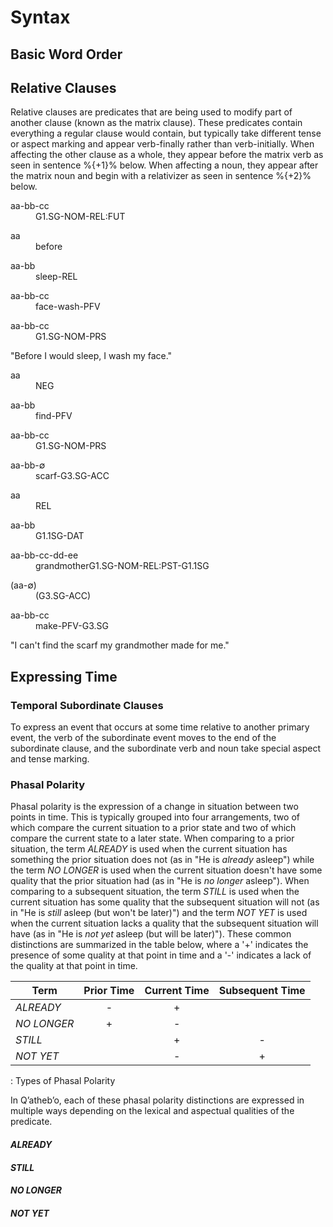 # Syntax

## Basic Word Order

## Relative Clauses

Relative clauses are predicates that are being used to modify part of another clause (known as the matrix clause).  These predicates contain everything a regular clause would contain, but typically take different tense or aspect marking and appear verb-finally rather than verb-initially.  When affecting the other clause as a whole, they appear before the matrix verb as seen in sentence %{+1}% below.  When affecting a noun, they appear after the matrix noun and begin with a relativizer as seen in sentence %{+2}% below.

<div class="gloss">
<p class="number"></p>
<div class="interlinear">
<dl> <dt>aa-bb-cc</dt> <dd><abbr>G1.SG-NOM-REL:FUT</abbr></dd> </dl>
<dl> <dt>aa</dt> <dd>before</dd> </dl>
<dl> <dt>aa-bb</dt> <dd>sleep<abbr>-REL</abbr></dd> </dl>
<dl> <dt>aa-bb-cc</dt> <dd>face-wash<abbr>-PFV</abbr></dd> </dl>
<dl> <dt>aa-bb-cc</dt> <dd><abbr>G1.SG-NOM-PRS</abbr></dd> </dl>
</div>
<p class="freetranslation">"Before I would sleep, I wash my face."</p>
</div>

<div class="gloss">
<p class="number"></p>
<div class="interlinear">
<dl> <dt>aa</dt> <dd><abbr>NEG</abbr></dd> </dl>
<dl> <dt>aa-bb</dt> <dd>find<abbr>-PFV</abbr></dd> </dl>
<dl> <dt>aa-bb-cc</dt> <dd><abbr>G1.SG-NOM-PRS</abbr></dd> </dl>
<dl> <dt>aa-bb-∅</dt> <dd>scarf<abbr>-G3.SG-ACC</abbr></dd> </dl>
<dl> <dt>aa</dt> <dd><abbr>REL</abbr></dd> </dl>
<dl> <dt>aa-bb</dt> <dd><abbr>G1.1SG-DAT</abbr></dd> </dl>
<dl> <dt>aa-bb-cc-dd-ee</dt> <dd>grandmother<abbr>G1.SG-NOM-REL:PST-G1.1SG</abbr></dd> </dl>
<dl> <dt>(aa-∅)</dt> <dd><abbr>(G3.SG-ACC)</abbr></dd> </dl>
<dl> <dt>aa-bb-cc</dt> <dd>make<abbr>-PFV-G3.SG</abbr></dd> </dl>
</div>
<p class="freetranslation">"I can't find the scarf my grandmother made for me."</p>
</div>



## Expressing Time

### Temporal Subordinate Clauses

To express an event that occurs at some time relative to another primary event, the verb of the subordinate event moves to the end of the subordinate clause, and the subordinate verb and noun take special aspect and tense marking.

### Phasal Polarity

Phasal polarity is the expression of a change in situation between two points in time.  This is typically grouped into four arrangements, two of which compare the current situation to a prior state and two of which compare the current state to a later state.  When comparing to a prior situation, the term *ALREADY* is used when the current situation has something the prior situation does not (as in "He is *already* asleep") while the term *NO LONGER* is used when the current situation doesn't have some quality that the prior situation had (as in "He is *no longer* asleep").  When comparing to a subsequent situation, the term *STILL* is used when the current situation has some quality that the subsequent situation will not (as in "He is *still* asleep (but won't be later)") and the term *NOT YET* is used when the current situation lacks a quality that the subsequent situation will have (as in "He is *not yet* asleep (but will be later)").  These common distinctions are summarized in the table below, where a '+' indicates the presence of some quality at that point in time and a '-' indicates a lack of the quality at that point in time.

| Term        | Prior Time | Current Time | Subsequent Time |
| ---         | :---:      | :---:        | :---:           |
| *ALREADY*   | -          | +            |                 |
| *NO LONGER* | +          | -            |                 |
| *STILL*     |            | +            | -               |
| *NOT YET*   |            | -            | +               |
: Types of Phasal Polarity

In Qʼathebʼo, each of these phasal polarity distinctions are expressed in multiple ways depending on the lexical and aspectual qualities of the predicate.

#### *ALREADY*

#### *STILL*

#### *NO LONGER*

#### *NOT YET*

